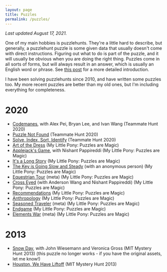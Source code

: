 ```yaml
---
layout: page
title: Puzzles
permalink: /puzzles/
---
```


*Last updated August 17, 2021.*

One of my main hobbies is puzzlehunts. They're a little hard to describe,
but generally, a puzzlehunt puzzle is some given data that usually
doesn't come with direct instructions. Figuring out what to do is part of the
puzzle, and it will usually be obvious when you are doing the right thing.
Puzzles come in all sorts of forms, but will always result in an answer, which is
usually an English word or phrase. See [this post](https://blog.vero.site/post/puzzlehunts)
for a more detailed introduction.

I have been solving puzzlehunts since 2010, and have written some puzzles too.
My more recent puzzles are better than my old ones, but I'm including everything for
completeness.

# 2020

* [Codemanes](https://2020.teammatehunt.com/solutions/codemanes), with Alex Pei, Bryan Lee, and Ivan Wang (Teammate Hunt 2020)
* [Puzzle Not Found](https://2020.teammatehunt.com/puzzles/puzzle-not-found) (Teammate Hunt 2020)
* [Solve, Index, Sort, Identify](https://2020.teammatehunt.com/puzzles/solve-index-sort-identify) (Teammate Hunt 2020)
* [Art of the Dress](https://www.puzzlesaremagic.com/puzzle/art-of-the-dress.html) (My Little Pony: Puzzles are Magic)
* [Applejack's Game](https://www.puzzlesaremagic.com/solution/applejacks-game/index.html), with Nishant Pappireddi (My Little Pony: Puzzles are Magic)
* [It's a Long Story](https://www.puzzlesaremagic.com/puzzle/its-a-long-story.html) (My Little Pony: Puzzles are Magic)
* [The Key is Going Slow and Steady](https://www.puzzlesaremagic.com/solution/the-key-is-going-slow-and-steady/index.html) (with an anonymous person) (My Little Pony: Puzzles are Magic)
* [Equestrian Tour](https://www.puzzlesaremagic.com/solution/equestrian-tour/index.html) (meta) (My Little Pony: Puzzles are Magic)
* [Cross Eyed](https://www.puzzlesaremagic.com/solution/cross-eyed/index.html) (with Anderson Wang and Nishant Pappireddi) (My Little Pony: Puzzles are Magic)
* [Recommendations](https://www.puzzlesaremagic.com/puzzle/recommendations.html) (My Little Pony: Puzzles are Magic)
* [Anthropology](https://www.puzzlesaremagic.com/solution/anthropology/index.html) (My Little Pony: Puzzles are Magic)
* [Seasoned Traveler](https://www.puzzlesaremagic.com/puzzle/seasoned-traveler.html) (meta) (My Little Pony: Puzzles are Magic)
* [Endgame](https://www.puzzlesaremagic.com/puzzle/endgame.html) (My Little Pony: Puzzles are Magic)
* [Elements War](https://www.puzzlesaremagic.com/puzzle/elements-war.html) (meta) (My Little Pony: Puzzles are Magic)

# 2013

* [Snow Day](http://web.mit.edu/puzzle/www/2013/coinheist.com/indiana/snow_day/index.html), with John Wiesemann and Veronica Gross (MIT Mystery Hunt 2013) (this puzzle no longer works - if you have the original assets, let me know!)
* [Houston, We Have Liftoff](http://web.mit.edu/puzzle/www/2013/coinheist.com/indiana/houston_we_have_liftoff/index.html) (MIT Mystery Hunt 2013)

